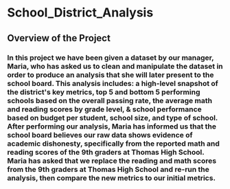 # School_District_Analysis

## Overview of the Project

### In this project we have been given a dataset by our manager, Maria, who has asked us to clean and manipulate the dataset in order to produce an analysis that she will later present to the school board. This analysis includes: a high-level snapshot of the district's key metrics, top 5 and bottom 5 performing schools based on the overall passing rate, the average math and reading scores by grade level, & school performance based on budget per student, school size, and type of school. After performing our analysis, Maria has informed us that the school board believes our raw data shows evidence of academic dishonesty, specifically from the reported math and reading scores of the 9th graders at Thomas High School. Maria has asked that we replace the reading and math scores from the 9th graders at Thomas High School and re-run the analysis, then compare the new metrics to our initial metrics.
